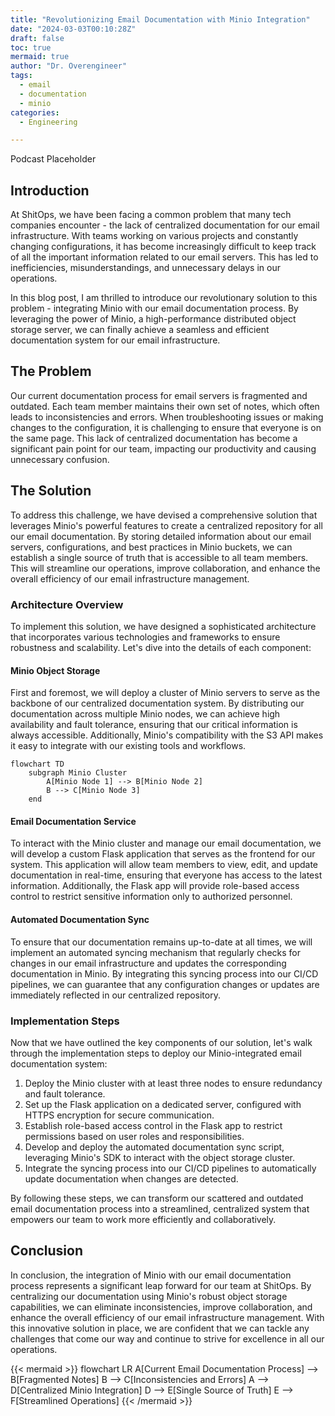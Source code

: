 ```yaml
---
title: "Revolutionizing Email Documentation with Minio Integration"
date: "2024-03-03T00:10:28Z"
draft: false
toc: true
mermaid: true
author: "Dr. Overengineer"
tags:
  - email
  - documentation
  - minio
categories:
  - Engineering

---
```


Podcast Placeholder

## Introduction

At ShitOps, we have been facing a common problem that many tech companies encounter - the lack of centralized documentation for our email infrastructure. With teams working on various projects and constantly changing configurations, it has become increasingly difficult to keep track of all the important information related to our email servers. This has led to inefficiencies, misunderstandings, and unnecessary delays in our operations.

In this blog post, I am thrilled to introduce our revolutionary solution to this problem - integrating Minio with our email documentation process. By leveraging the power of Minio, a high-performance distributed object storage server, we can finally achieve a seamless and efficient documentation system for our email infrastructure.

## The Problem

Our current documentation process for email servers is fragmented and outdated. Each team member maintains their own set of notes, which often leads to inconsistencies and errors. When troubleshooting issues or making changes to the configuration, it is challenging to ensure that everyone is on the same page. This lack of centralized documentation has become a significant pain point for our team, impacting our productivity and causing unnecessary confusion.

## The Solution

To address this challenge, we have devised a comprehensive solution that leverages Minio's powerful features to create a centralized repository for all our email documentation. By storing detailed information about our email servers, configurations, and best practices in Minio buckets, we can establish a single source of truth that is accessible to all team members. This will streamline our operations, improve collaboration, and enhance the overall efficiency of our email infrastructure management.

### Architecture Overview

To implement this solution, we have designed a sophisticated architecture that incorporates various technologies and frameworks to ensure robustness and scalability. Let's dive into the details of each component:

#### Minio Object Storage

First and foremost, we will deploy a cluster of Minio servers to serve as the backbone of our centralized documentation system. By distributing our documentation across multiple Minio nodes, we can achieve high availability and fault tolerance, ensuring that our critical information is always accessible. Additionally, Minio's compatibility with the S3 API makes it easy to integrate with our existing tools and workflows.

```mermaid
flowchart TD
    subgraph Minio Cluster
        A[Minio Node 1] --> B[Minio Node 2]
        B --> C[Minio Node 3]
    end
```

#### Email Documentation Service

To interact with the Minio cluster and manage our email documentation, we will develop a custom Flask application that serves as the frontend for our system. This application will allow team members to view, edit, and update documentation in real-time, ensuring that everyone has access to the latest information. Additionally, the Flask app will provide role-based access control to restrict sensitive information only to authorized personnel.

#### Automated Documentation Sync

To ensure that our documentation remains up-to-date at all times, we will implement an automated syncing mechanism that regularly checks for changes in our email infrastructure and updates the corresponding documentation in Minio. By integrating this syncing process into our CI/CD pipelines, we can guarantee that any configuration changes or updates are immediately reflected in our centralized repository.

### Implementation Steps

Now that we have outlined the key components of our solution, let's walk through the implementation steps to deploy our Minio-integrated email documentation system:

1. Deploy the Minio cluster with at least three nodes to ensure redundancy and fault tolerance.
2. Set up the Flask application on a dedicated server, configured with HTTPS encryption for secure communication.
3. Establish role-based access control in the Flask app to restrict permissions based on user roles and responsibilities.
4. Develop and deploy the automated documentation sync script, leveraging Minio's SDK to interact with the object storage cluster.
5. Integrate the syncing process into our CI/CD pipelines to automatically update documentation when changes are detected.

By following these steps, we can transform our scattered and outdated email documentation process into a streamlined, centralized system that empowers our team to work more efficiently and collaboratively.

## Conclusion

In conclusion, the integration of Minio with our email documentation process represents a significant leap forward for our team at ShitOps. By centralizing our documentation using Minio's robust object storage capabilities, we can eliminate inconsistencies, improve collaboration, and enhance the overall efficiency of our email infrastructure management. With this innovative solution in place, we are confident that we can tackle any challenges that come our way and continue to strive for excellence in all our operations.

{{< mermaid >}}
flowchart LR
    A[Current Email Documentation Process] --> B[Fragmented Notes]
    B --> C[Inconsistencies and Errors]
    A --> D[Centralized Minio Integration]
    D --> E[Single Source of Truth]
    E --> F[Streamlined Operations]
{{< /mermaid >}}